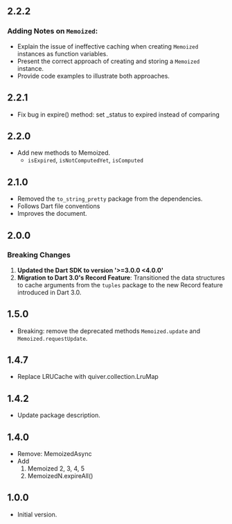 ## 2.2.2
### Adding Notes on `Memoized`:
- Explain the issue of ineffective caching when creating `Memoized` instances as function variables.
- Present the correct approach of creating and storing a `Memoized` instance.
- Provide code examples to illustrate both approaches.

## 2.2.1
  - Fix bug in expire() method: set _status to expired instead of comparing

## 2.2.0
  - Add new methods to Memoized.
    - `isExpired`, `isNotComputedYet`, `isComputed`

## 2.1.0
  - Removed the `to_string_pretty` package from the dependencies.
  - Follows Dart file conventions
  - Improves the document.

## 2.0.0
  ### Breaking Changes
  1. **Updated the Dart SDK to version '>=3.0.0 <4.0.0'**
  2. **Migration to Dart 3.0's Record Feature**: Transitioned the data structures to cache arguments from the `tuples` package to the new Record feature introduced in Dart 3.0.

## 1.5.0
  - Breaking: remove the deprecated methods `Memoized.update` and `Memoized.requestUpdate`.


## 1.4.7
  - Replace LRUCache with quiver.collection.LruMap

## 1.4.2
  - Update package description.

## 1.4.0

- Remove: MemoizedAsync
- Add
  1. Memoized 2, 3, 4, 5
  2. MemoizedN.expireAll()

## 1.0.0

- Initial version.

